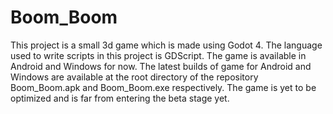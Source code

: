 # Boom_Boom
This project is a small 3d game which is made using Godot 4.
The language used to write scripts in this project is GDScript.
The game is available in Android and Windows for now.
The latest builds of game for Android and Windows are available at the root directory of the repository Boom_Boom.apk and Boom_Boom.exe respectively.
The game is yet to be optimized and is far from entering the beta stage yet.

